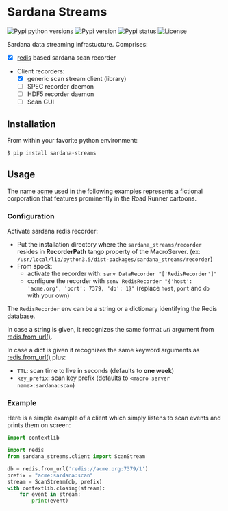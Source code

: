 # Sardana Streams

![Pypi python versions][pypi-python-versions]
![Pypi version][pypi-version]
![Pypi status][pypi-status]
![License][license]

Sardana data streaming infrastucture. Comprises:

* [x] [redis] based sardana scan recorder
* Client recorders:
  * [x] generic scan stream client (library)
  * [ ] SPEC recorder daemon
  * [ ] HDF5 recorder daemon
  * [ ] Scan GUI

## Installation

From within your favorite python environment:

```bash
$ pip install sardana-streams
```

## Usage

The name [acme](https://en.wikipedia.org/wiki/Acme_Corporation) used in the
following examples represents a fictional corporation that features prominently
in the Road Runner cartoons.

### Configuration

Activate sardana redis recorder:

* Put the installation directory where the `sardana_streams/recorder`
  resides in **RecorderPath** tango property of the MacroServer.
  (ex: `/usr/local/lib/python3.5/dist-packages/sardana_streams/recorder`)
* From spock:
  * activate the recorder with: `senv DataRecorder "['RedisRecorder']"`
  * configure the recorder with
    `senv RedisRecorder "{'host': 'acme.org', 'port': 7379, 'db': 1}"`
    (replace `host`, `port` and `db` with your own)

The `RedisRecorder` env can be a string or a dictionary identifying the Redis
database.

In case a string is given, it recognizes the same format *url* argument from
[redis.from_url()](https://redis-py.readthedocs.io/en/stable/#redis.from_url).

In case a dict is given it recognizes the same keyword arguments as
[redis.from_url()](https://redis-py.readthedocs.io/en/stable/#redis.from_url)
plus:
* `TTL`: scan time to live in seconds (defaults to **one week**)
* `key_prefix`: scan key prefix (defaults to `<macro server name>:sardana:scan`)

### Example

Here is a simple example of a client which simply listens to scan events and
prints them on screen:

```python
import contextlib

import redis
from sardana_streams.client import ScanStream

db = redis.from_url('redis://acme.org:7379/1')
prefix = "acme:sardana:scan"
stream = ScanStream(db, prefix)
with contextlib.closing(stream):
    for event in stream:
        print(event)
```

[pypi-python-versions]: https://img.shields.io/pypi/pyversions/sardana-streams.svg
[pypi-version]: https://img.shields.io/pypi/v/sardana-streams.svg
[pypi-status]: https://img.shields.io/pypi/status/sardana-streams.svg
[license]: https://img.shields.io/pypi/l/sardana-streams.svg
[redis]: https://redis.io
